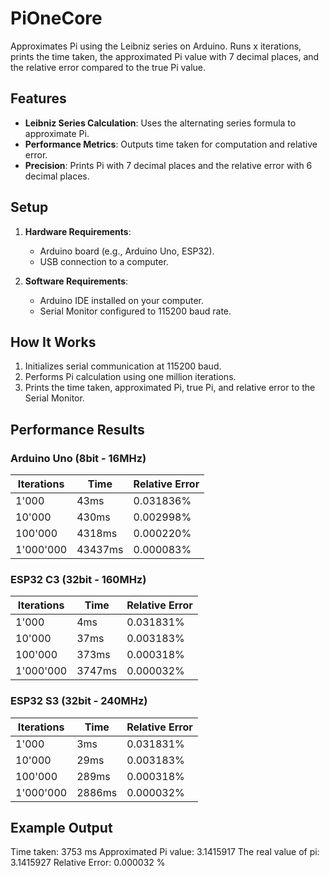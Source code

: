 # PiOneCore
Approximates Pi using the Leibniz series on Arduino. Runs x iterations, prints the time taken, the approximated Pi value with 7 decimal places, and the relative error compared to the true Pi value.

## Features
- **Leibniz Series Calculation**: Uses the alternating series formula to approximate Pi.
- **Performance Metrics**: Outputs time taken for computation and relative error.
- **Precision**: Prints Pi with 7 decimal places and the relative error with 6 decimal places.

## Setup
1. **Hardware Requirements**:
   - Arduino board (e.g., Arduino Uno, ESP32).
   - USB connection to a computer.

2. **Software Requirements**:
   - Arduino IDE installed on your computer.
   - Serial Monitor configured to 115200 baud rate.

## How It Works
1. Initializes serial communication at 115200 baud.
2. Performs Pi calculation using one million iterations.
3. Prints the time taken, approximated Pi, true Pi, and relative error to the Serial Monitor.

## Performance Results

### Arduino Uno (8bit - 16MHz)
| Iterations | Time   | Relative Error |
|------------|--------|----------------|
| 1'000      | 43ms   | 0.031836%      |
| 10'000     | 430ms  | 0.002998%      |
| 100'000    | 4318ms | 0.000220%      |
| 1'000'000  | 43437ms| 0.000083%      |

### ESP32 C3 (32bit - 160MHz)
| Iterations | Time   | Relative Error |
|------------|--------|----------------|
| 1'000      | 4ms    | 0.031831%      |
| 10'000     | 37ms   | 0.003183%      |
| 100'000    | 373ms  | 0.000318%      |
| 1'000'000  | 3747ms | 0.000032%      |

### ESP32 S3 (32bit - 240MHz)
| Iterations | Time   | Relative Error |
|------------|--------|----------------|
| 1'000      | 3ms    | 0.031831%      |
| 10'000     | 29ms   | 0.003183%      |
| 100'000    | 289ms  | 0.000318%      |
| 1'000'000  | 2886ms | 0.000032%      |

## Example Output
Time taken: 3753 ms
Approximated Pi value: 3.1415917
The real value of pi: 3.1415927
Relative Error: 0.000032 %
